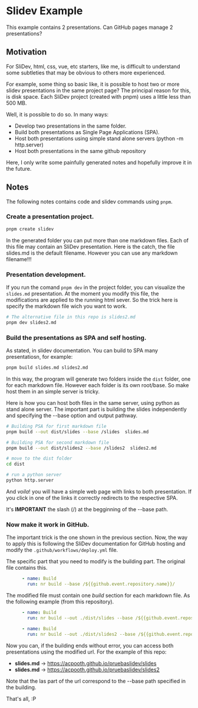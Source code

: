 # Slidev Example

This example contains 2 presentations. Can GitHub pages manage 2 presentations?

## Motivation

For SliDev, html, css, vue, etc starters, like me, is difficult to understand some subtleties that may be obvious to others more experienced.

For example, some thing so basic like, it is possible to host two or more slidev presentations in the same project page? The principal reason for this, is disk space. Each SliDev project (created with pnpm) uses a little less than 500 MB.

Well, it is possible to do so. In many ways:

  - Develop two presentations in the same folder.
  - Build both presentations as Single Page Applications (SPA).
  - Host both presentations using simple stand alone servers (python -m http.server)
  - Host both presentations in the same github repository
  
Here, I only write some painfully generated notes and hopefully improve it in the future.
  
## Notes

The following notes contains code and slidev commands using `pnpm`.

### Create a presentation project.

``` bash
pnpm create slidev
```

In the generated folder you can put more than one markdown files. Each of this file may contain an SliDev presentation. Here is the catch, the file slides.md is the default filename. However you can use any markdown filename!!!

### Presentation development.

If you run the comand `pnpm dev` in the project folder, you can visualize the `slides.md` presentation. At the moment you modify this file, the modifications are applied to the running html sever. So the trick here is specify the markdown file wich you want to work.

``` bash
# The alternative file in this repo is slides2.md
pnpm dev slides2.md
```

### Build the presentations as SPA and self hosting.

As stated, in slidev documentation. You can build to SPA many presentatiosn, for example:

``` bash
pnpm build slides.md slides2.md
```

In this way, the program will generate two folders inside the `dist` folder, one for each markdown file. However each folder is its own root/base. So make host them in an simple server is tricky.

Here is how you can host both files in the same server, using python as stand alone server. The important part is building the slides independently and specifying the --base option and output pathway.

``` bash
# Building PSA for first markdown file
pnpm build --out dist/slides --base /slides  slides.md

# Building PSA for second markdown file
pnpm build --out dist/slides2 --base /slides2  slides2.md

# move to the dist folder
cd dist

# run a python server
python http.server
```

And _voila_! you will have a simple web page with links to both presentation. If you click in one of the links it correctly redirects to the respective SPA.

It's __IMPORTANT__ the slash (/) at the begginning of the --base path.


### Now make it work in GitHub.

The important trick is the one shown in the previous section. Now, the way to apply this is following the SliDev documentation for GitHub hosting and modify the `.github/workflows/deploy.yml` file.

The specific part that you need to modify is the building part. The original file contains this.


``` yml
      - name: Build
        run: nr build --base /${{github.event.repository.name}}/
```


The modified file must contain one _build_ section for each markdown file. As the following example (from this repository).


``` yml
      - name: Build
        run: nr build --out ./dist/slides --base /${{github.event.repository.name}}/slides slides.md

      - name: Build
        run: nr build --out ./dist/slides2 --base /${{github.event.repository.name}}/slides2 slides2.md

```


Now you can, if the building ends without error, you can access both presentations using the modified url. For the example of this repo:

- __slides.md__ -> https://acpooth.github.io/pruebaslidev/slides
- __slides.md__ -> https://acpooth.github.io/pruebaslidev/slides2

Note that the las part of the url correspond to the --base path specified in the building.

That's all, :P

